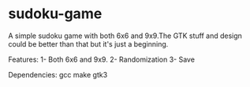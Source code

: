 # sudoku-game
A simple sudoku game with both 6x6 and 9x9.The GTK stuff and design could be better than that but it's just a beginning.

Features:
1- Both 6x6 and 9x9.
2- Randomization
3- Save

Dependencies:
gcc
make
gtk3

